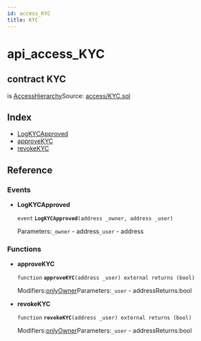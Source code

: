 ```yaml
---
id: access_KYC
title: KYC
---
```


# api\_access\_KYC

## contract KYC

is [AccessHierarchy](https://github.com/MyBitFoundation/MyBit-Network.tech/tree/9bb35f4e2608f44c29e1b398fa64e00a295d0ed2/docgen/docs/access_AccessHierarchy.html)Source: [access/KYC.sol](https://github.com/MyBitFoundation/MyBit-Network.tech//blob/v0.0.0/contracts/access/KYC.sol)

## Index

* [LogKYCApproved](https://github.com/MyBitFoundation/MyBit-Network.tech/tree/9bb35f4e2608f44c29e1b398fa64e00a295d0ed2/docgen/docs/access_KYC.html#LogKYCApproved)
* [approveKYC](https://github.com/MyBitFoundation/MyBit-Network.tech/tree/9bb35f4e2608f44c29e1b398fa64e00a295d0ed2/docgen/docs/access_KYC.html#approveKYC)
* [revokeKYC](https://github.com/MyBitFoundation/MyBit-Network.tech/tree/9bb35f4e2608f44c29e1b398fa64e00a295d0ed2/docgen/docs/access_KYC.html#revokeKYC)

## Reference

### Events

* **LogKYCApproved**

  `event` **`LogKYCApproved`**`(address _owner, address _user)`

  Parameters:`_owner` - address`_user` - address

### Functions

* **approveKYC**

  `function` **`approveKYC`**`(address _user) external returns (bool)`

  Modifiers:[onlyOwner](https://github.com/MyBitFoundation/MyBit-Network.tech/tree/9bb35f4e2608f44c29e1b398fa64e00a295d0ed2/docgen/docs/access_AccessHierarchy.html#onlyOwner)Parameters:`_user` - addressReturns:bool

* **revokeKYC**

  `function` **`revokeKYC`**`(address _user) external returns (bool)`

  Modifiers:[onlyOwner](https://github.com/MyBitFoundation/MyBit-Network.tech/tree/9bb35f4e2608f44c29e1b398fa64e00a295d0ed2/docgen/docs/access_AccessHierarchy.html#onlyOwner)Parameters:`_user` - addressReturns:bool

